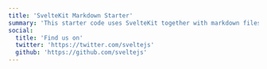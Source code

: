 ```yaml
---
title: 'SvelteKit Markdown Starter'
summary: 'This starter code uses SvelteKit together with markdown files as a static site generator, to create a high performance jam stack page.'
social:
  title: 'Find us on'
  twitter: 'https://twitter.com/sveltejs'
  github: 'https://github.com/sveltejs'
---
```

